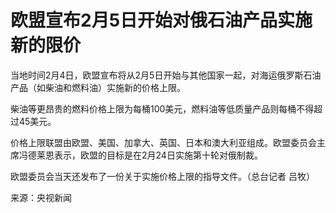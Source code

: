 # 欧盟宣布2月5日开始对俄石油产品实施新的限价

当地时间2月4日，欧盟宣布将从2月5日开始与其他国家一起，对海运俄罗斯石油产品（如柴油和燃料油）实施新的价格上限。

柴油等更昂贵的燃料价格上限为每桶100美元，燃料油等低质量产品则每桶不得超过45美元。

价格上限联盟由欧盟、美国、加拿大、英国、日本和澳大利亚组成。欧盟委员会主席冯德莱恩表示，欧盟的目标是在2月24日实施第十轮对俄制裁。

欧盟委员会当天还发布了一份关于实施价格上限的指导文件。（总台记者 吕牧）

来源：央视新闻

